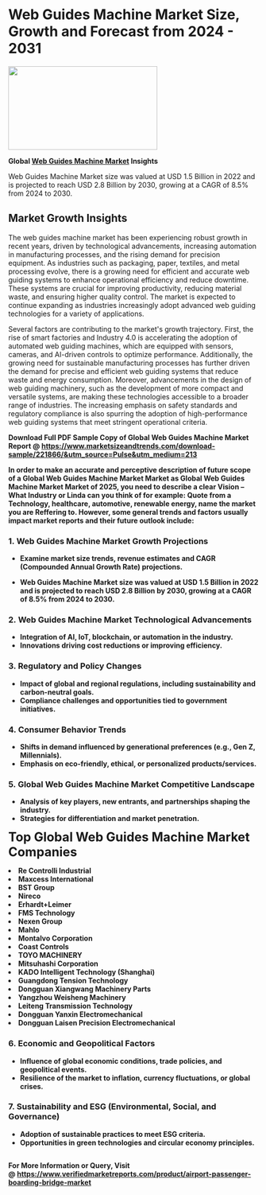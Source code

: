 <H1>Web Guides Machine Market Size, Growth and Forecast from 2024 - 2031</H1><img class="aligncenter size-medium wp-image-584254" src="https://thirdeyenews.in/wp-content/uploads/2024/09/Global-Market-Research-300x168.jpeg" alt="" width="300" height="168" /><p><strong>Global&nbsp;<a href="https://www.marketsizeandtrends.com/download-sample/221866/&amp;utm_source=Pulse&amp;utm_medium=213">Web Guides Machine Market</a> Insights</strong></p><p>Web Guides Machine Market size was valued at USD 1.5 Billion in 2022 and is projected to reach USD 2.8 Billion by 2030, growing at a CAGR of 8.5% from 2024 to 2030.</p><p><h2>Market Growth Insights</h2> <p>The web guides machine market has been experiencing robust growth in recent years, driven by technological advancements, increasing automation in manufacturing processes, and the rising demand for precision equipment. As industries such as packaging, paper, textiles, and metal processing evolve, there is a growing need for efficient and accurate web guiding systems to enhance operational efficiency and reduce downtime. These systems are crucial for improving productivity, reducing material waste, and ensuring higher quality control. The market is expected to continue expanding as industries increasingly adopt advanced web guiding technologies for a variety of applications.</p> <p><strong></strong></p> <p>Several factors are contributing to the market's growth trajectory. First, the rise of smart factories and Industry 4.0 is accelerating the adoption of automated web guiding machines, which are equipped with sensors, cameras, and AI-driven controls to optimize performance. Additionally, the growing need for sustainable manufacturing processes has further driven the demand for precise and efficient web guiding systems that reduce waste and energy consumption. Moreover, advancements in the design of web guiding machinery, such as the development of more compact and versatile systems, are making these technologies accessible to a broader range of industries. The increasing emphasis on safety standards and regulatory compliance is also spurring the adoption of high-performance web guiding systems that meet stringent operational criteria.</p> <p><strong></p><p><span class=""><strong>Download Full PDF Sample Copy of Global Web Guides Machine Market Report</strong> @ <a href="https://www.marketsizeandtrends.com/download-sample/221866/&amp;utm_source=Pulse&amp;utm_medium=213" target="_blank">https://www.marketsizeandtrends.com/download-sample/221866/&amp;utm_source=Pulse&amp;utm_medium=213</a></span></p><p>In order to make an accurate and perceptive description of future scope of a Global&nbsp;Web Guides Machine Market Market as Global&nbsp;Web Guides Machine Market Market of 2025, you need to describe a clear Vision &ndash; What Industry or Linda can you think of for example: Quote from a Technology, healthcare, automotive, renewable energy, name the market you are Reffering to. However, some general trends and factors usually impact market reports and their future outlook include:</p><h3>1.&nbsp;<strong>Web Guides Machine Market Growth Projections</strong></h3><ul><li>Examine market size trends, revenue estimates and CAGR (Compounded Annual Growth Rate) projections.</li><li><p>Web Guides Machine Market size was valued at USD 1.5 Billion in 2022 and is projected to reach USD 2.8 Billion by 2030, growing at a CAGR of 8.5% from 2024 to 2030.</p></li></ul><h3>2.&nbsp;<strong>Web Guides Machine Market Technological Advancements</strong></h3><ul><li>Integration of AI, IoT, blockchain, or automation in the industry.</li><li>Innovations driving cost reductions or improving efficiency.</li></ul><h3>3.&nbsp;<strong>Regulatory and Policy Changes</strong></h3><ul><li>Impact of global and regional regulations, including sustainability and carbon-neutral goals.</li><li>Compliance challenges and opportunities tied to government initiatives.</li></ul><h3>4.&nbsp;<strong>Consumer Behavior Trends</strong></h3><ul><li>Shifts in demand influenced by generational preferences (e.g., Gen Z, Millennials).</li><li>Emphasis on eco-friendly, ethical, or personalized products/services.</li></ul><h3>5.&nbsp;<strong>Global Web Guides Machine Market Competitive Landscape</strong></h3><ul><li>Analysis of key players, new entrants, and partnerships shaping the industry.</li><li>Strategies for differentiation and market penetration.</li></ul><p data-pm-slice="1 1 []"><span style="color: inherit; font-family: inherit; font-size: 25px;">Top Global Web Guides Machine Market Companies</span></p><div class="" data-test-id=""><p><li>Re Controlli Industrial</li><li> Maxcess International</li><li> BST Group</li><li> Nireco</li><li> Erhardt+Leimer</li><li> FMS Technology</li><li> Nexen Group</li><li> Mahlo</li><li> Montalvo Corporation</li><li> Coast Controls</li><li> TOYO MACHINERY</li><li> Mitsuhashi Corporation</li><li> KADO Intelligent Technology (Shanghai)</li><li> Guangdong Tension Technology</li><li> Dongguan Xiangwang Machinery Parts</li><li> Yangzhou Weisheng Machinery</li><li> Leiteng Transmission Technology</li><li> Dongguan Yanxin Electromechanical</li><li> Dongguan Laisen Precision Electromechanical</li></p></div><h3>6.&nbsp;<strong>Economic and Geopolitical Factors</strong></h3><ul><li>Influence of global economic conditions, trade policies, and geopolitical events.</li><li>Resilience of the market to inflation, currency fluctuations, or global crises.</li></ul><h3>7.&nbsp;<strong>Sustainability and ESG (Environmental, Social, and Governance)</strong></h3><ul><li>Adoption of sustainable practices to meet ESG criteria.</li><li>Opportunities in green technologies and circular economy principles.</li></ul><h2><strong style="font-size: 14px;">For More Information or Query, Visit @&nbsp;</strong><a style="background-color: #ffffff; font-size: 14px;" href="https://www.marketsizeandtrends.com/report/web-guides-machine-market/" target="_blank">https://www.verifiedmarketreports.com/product/airport-passenger-boarding-bridge-market</a></h2>
